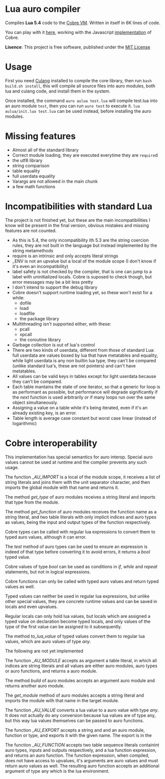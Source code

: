# Lua auro compiler

Compiles **Lua 5.4** code to the [Cobre VM](https://github.com/Arnaz87/aurovm). Written in itself in 6K lines of code.

You can play with it [here](http://arnaud.com.ve/auro/), working with the Javascript [implementation](https://github.com/Arnaz87/auroweb) of Cobre.

**Lisence**: This project is free software, published under the
  [MIT License](https://opensource.org/licenses/MIT)

# Usage

First you need [Culang](https://github.com/Arnaz87/culang) installed to compile the core library, then run `bash build.sh install`, this will compile all source files into auro modules, both lua and culang code, and install them in the system.

Once installed, the command `auro aulua test.lua` will compile test.lua into an auro module `test`, then you can run `auro test` to execute it. `lua aulua/init.lua test.lua` can be used instead, before installing the auro modules.

# Missing features

- Almost all of the standard library
- Correct module loading, they are executed everytime they are `require`d
- the utf8 library
- string comparison
- table equality
- full userdata equality
- Varargs are not allowed in the main chunk
- a few math functions

# Incompatibilities with standard Lua

The project is not finished yet, but these are the main incompatibilities I know will be present in the final version, obvious mistakes and missing features are not counted.

- As this is 5.4, the only incompatibility ith 5.3 are the string coercion rules, they are not built in the language but instead implemented by the string metamethods
- require is an intrinsic and only accepts literal strings
- \_ENV is not an upvalue but a local of the module scope (I don't know if it's even an incompatibility)
- label safety is not checked by the compiler, that is one can jump to a label with uninitialized locals. Cobre is suposed to check though, but error messages may be a bit less pretty
- I don't intend to support the debug library
- Cobre doesn't support runtime loading yet, so these won't exist for a while:
  + dofile
  + load
  + loadfile
  + the package library
- Multithreading isn't supported either, with these:
  + pcall
  + xpcall
  + the coroutine library
- Garbage collection is out of lua's control
- There are two kinds of userdata, different from those of standard Lua: full userdata are values boxed by lua that have metatables and equality, while light userdata is any non builtin lua type, they can't be compared (unlike standard lua's, these are not pointers) and can't have metatables.
- All values can be valid keys in tables except for light userdata because they can't be compared.
- Each table mantains the state of one iterator, so that a generic for loop is as performant as possible, but performance will degrade significantly if the *next* function is used arbitrarily or if many loops run over the same object simultaneously.
- Assigning a value on a table while it's being iterated, even if it's an already existing key, is an error.
- Table length is average case constant but worst case linear (instead of logarithmic)

# Cobre interoperability

This implementation has special semantics for auro interop. Special auro values cannot be used at runtime and the compiler prevents any such usage.

The function _\_AU\_IMPORT_ is a local of the module scope, it receives a list of string literals and joins them with the unit separator character, and then imports the global module with that name and returns it.

The method _get\_type_ of auro modules receives a string literal and imports that type from the module.

The method _get\_function_ of auro modules receives the function name as a string literal, and two table literals with only implicit indices and auro types as values, being the input and output types of the function respectively.

Cobre types can be called with regular lua expressions to convert them to typed auro values, although it can error.

The _test_ method of auro types can be used to ensure an expression is indeed of that type before converting it to avoid errors, it returns a _bool_ typed value.

Cobre values of type _bool_ can be used as conditions in _if_, _while_ and _repeat_ statements, but not in logical expressions.

Cobre functions can only be called with typed auro values and return typed values as well.

Typed values can neither be used in regular lua expressions, but unlike other special values, they are concrete runtime values and can be saved in locals and even upvalues.

Regular locals can only hold lua values, but locals which are assigned a typed value on declaration become typed locals, and only values of the type of the first value can be assigned to it subsequently.

The method _to\_lua\_value_ of typed values convert them to regular lua values, which are auro values of type _any_.

The following are not yet implemented

The function _\_AU\_MODULE_ accepts as argument a table literal, in which all indices are string literals and all values are either auro modules, auro types or auro functions, and returns a auro module.

The method _build_ of auro modules accepts an argument auro module and returns another auro module.

The _get\_module_ method of auro modules accepts a string literal and imports the module with that name in the target module.

The function _\_AU\_VALUE_ converts a lua value to a auro value with type _any_. It does not actually do any conversion because lua values are of type any, but this way lua values themselves can be passed to auro functions.

The function _\_AU\_EXPORT_ accepts a string and and an auro module, function or type, and exports it with the given name. The export is in the 

The function _\_AU\_FUNCTION_ accepts two table sequence literals containint auro types, inputs and outputs respectively, and a lua function expression, and returns an auro function. The function expression, when compiled, does not have access to upvalues, it's arguments are auro values and must return auro values as well. The resulting auro function accepts an additional argument of type any which is the lua environment.
